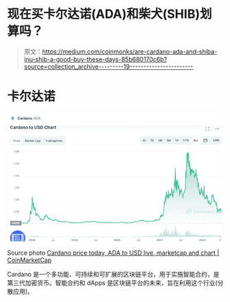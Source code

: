 # 现在买卡尔达诺(ADA)和柴犬(SHIB)划算吗？

> 原文：<https://medium.com/coinmonks/are-cardano-ada-and-shiba-inu-shib-a-good-buy-these-days-85b680170c6b?source=collection_archive---------19----------------------->

# 卡尔达诺

![](img/e8aea9b001554c0f90a9d1bd358cb51d.png)

Source photo [Cardano price today, ADA to USD live, marketcap and chart | CoinMarketCap](https://coinmarketcap.com/currencies/cardano/)

Cardano 是一个多功能、可持续和可扩展的区块链平台，用于实施智能合约，是第三代加密货币。智能合约和 dApps 是区块链平台的未来，旨在利用这个行业(分散应用)。